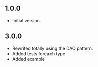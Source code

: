 ## 1.0.0

- Initial version.


## 3.0.0

- Rewrited totally using the DAO pattern.
- Added tests foreach type
- Added example